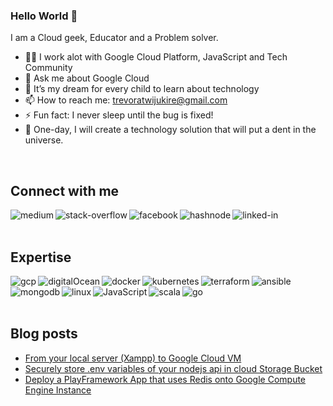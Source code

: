 ### Hello World 👋
I am a Cloud geek, Educator and a Problem solver.

- 👨‍💻 I work alot with Google Cloud Platform, JavaScript and Tech Community
- 💬 Ask me about Google Cloud
- 🌱 It’s my dream for every child to learn about technology
- 📫 How to reach me: trevoratwijukire@gmail.com
- ⚡ Fun fact: I never sleep until the bug is fixed!
- 🔭 One-day, I will create a technology solution that will put a dent in the universe.
<br>

## Connect with me

[<img align="left" alt="medium" src="https://img.shields.io/badge/medium-%2312100E.svg?&style=for-the-badge&logo=medium&logoColor=white" />](https://trevornathan.medium.com/)
[<img align="left" alt="stack-overflow" src="https://img.shields.io/badge/stack%20overflow-FE7A16?logo=stack-overflow&logoColor=white&style=for-the-badge" />](https://stackoverflow.com/users/12745913/trevor-nathan)
[<img align="left" alt="facebook" src="https://img.shields.io/badge/facebook-%231877F2.svg?&style=for-the-badge&logo=facebook&logoColor=white" />](https://www.facebook.com/atwijukire.trevor)
[<img align="left" alt="hashnode" src="https://img.shields.io/badge/Hashnode-2962FF?style=for-the-badge&logo=hashnode&logoColor=white" />](https://hashnode.com/@trevornathan)
[<img align="left" alt="linked-in" src="https://img.shields.io/badge/linkedin-%230077B5.svg?&style=for-the-badge&logo=linkedin&logoColor=white" />](https://www.linkedin.com/in/atwijukire-trevor-a10b5b184/)



<br>
<br>

## Expertise
<img align="left" alt="gcp" src="https://img.shields.io/badge/Google_Cloud-4285F4?style=for-the-badge&logo=google-cloud&logoColor=white" />
<img align="left" alt="digitalOcean" src="https://img.shields.io/badge/Digital_Ocean-0080FF?style=for-the-badge&logo=DigitalOcean&logoColor=white" />
<img align="left" alt="docker" src="https://img.shields.io/badge/Docker-2CA5E0?style=for-the-badge&logo=docker&logoColor=white" />
<img align="left" alt="kubernetes" src="https://img.shields.io/badge/kubernetes-326ce5.svg?&style=for-the-badge&logo=kubernetes&logoColor=white" />
<img align="left" alt="terraform" src="https://img.shields.io/badge/terraform-%235835CC.svg?style=for-the-badge&logo=terraform&logoColor=white" />
<img align="left" alt="ansible" src="https://img.shields.io/badge/ansible-%231A1918.svg?style=for-the-badge&logo=ansible&logoColor=white" />
<img align="left" alt="mongodb" src="https://img.shields.io/badge/MongoDB-4EA94B?style=for-the-badge&logo=mongodb&logoColor=white" />
<img align="left" alt="linux" src="https://img.shields.io/badge/Linux-FCC624?style=for-the-badge&logo=linux&logoColor=black" />
<img align="left" alt="JavaScript" src="https://img.shields.io/badge/JavaScript-F7DF1E?style=for-the-badge&logo=javascript&logoColor=black" />
<img align="left" alt="scala" src="https://img.shields.io/badge/Scala-DC322F?style=for-the-badge&logo=scala&logoColor=white" />
<img align="left" alt="go" src="https://img.shields.io/badge/Go-00ADD8?style=for-the-badge&logo=go&logoColor=white" />

<br>
<br>
<br>


## Blog posts
<!-- BLOG-POST-LIST:START -->
- [From your local server &lpar;Xampp&rpar; to Google Cloud VM](https://trevornathan.medium.com/from-your-local-server-xampp-to-google-cloud-vm-dc1521a3d610?source=rss-10c564d83acd------2)
- [Securely store .env variables of your nodejs api in cloud Storage Bucket](https://trevornathan.medium.com/securely-store-env-variables-of-your-nodejs-api-in-cloud-storage-bucket-21085ee3bf79?source=rss-10c564d83acd------2)
- [Deploy a PlayFramework App that uses Redis onto Google Compute Engine Instance](https://trevornathan.medium.com/deploy-a-simple-playframework-app-that-uses-redis-onto-google-compute-engine-instance-234c8994957c?source=rss-10c564d83acd------2)
<!-- BLOG-POST-LIST:END -->






<!--
**TrevorNathan/TrevorNathan** is a ✨ _special_ ✨ repository because its `README.md` (this file) appears on your GitHub profile.

Here are some ideas to get you started:

- 🔭 I’m currently working on ...
- 🌱 I’m currently learning ...
- 👯 I’m looking to collaborate on ...
- 🤔 I’m looking for help with ...
- 💬 Ask me about ...
- 📫 How to reach me: ...
- 😄 Pronouns: ...
- ⚡ Fun fact: ...
-->
